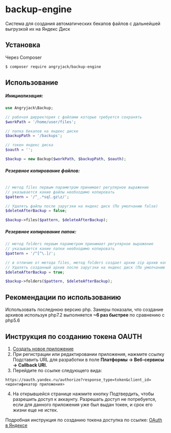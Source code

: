 # backup-engine
Система для создания автоматических бекапов файлов с дальнейшей выгрузкой их на Яндекс Диск

## Установка

Через Composer
``` bash
$ composer require angryjack/backup-engine
```

## Использование
##### Инициализация:
``` php
use Angryjack\Backup;

// рабочая дирректория с файлами которые требуется сохранять
$workPath = '/home/user/files';

// папка бекапов на яндекс диске
$backupPath = '/backups';

// токен яндекс диска
$oauth = '';

$backup = new Backup($workPath, $backupPath, $oauth);
```
##### Резервное копирование файлов:
``` php

// метод files первым параметром принимает регулярное выражение
// указывается какие файлы необходимо копировать
$pattern = '/^_.*sql.gz\z/';

// Удалять файлы после заругзки на яндекс диск (По умолчанию false)
$deleteAfterBackup = false;

$backup->files($pattern, $deleteAfterBackup);
```
##### Резервное копирование папок:
``` php
// метод folders первым параметром принимает регулярное выражение
// указывается какие папки необходимо копировать
$pattern = '/^[^\.]/';

// в отличие от метода files, метод folders создает архив zip архив копируемой папки
// Удалять созданный архив после заругзки на яндекс диск (По умолчанию true)
$deleteAfterBackup = true;

$backup->folders($pattern, $deleteAfterBackup);
```

## Рекомендации по использованию
Использовать последнюю версию php. 
Замеры показали, что создание архивов используя php7.2 выполняется **~6 раз быстрее** по сравнению с php5.6 

## Инструкция по созданию токена OAUTH
1. [Создать новое приложение](https://oauth.yandex.ru/client/new)
2. При регистрации или редактировании приложения, нажмите ссылку Подставить URL для разработки в поле **Платформы → Веб-сервисы → Callback URI.**
3. Перейдите по ссылке следующего вида:
```
https://oauth.yandex.ru/authorize?response_type=token&client_id=<идентификатор приложения>
```
4. На открывшейся странице нажмите кнопку Подтвердить, чтобы разрешить доступ к аккаунту. Разрешать доступ не потребуется, если для данного приложения уже был выдан токен, и срок его жизни еще не истек.

Подробная инструкция по созданию токена доступка по ссылке: 
[OAuth в Яндексе](https://tech.yandex.ru/oauth/doc/dg/concepts/about-docpage/)
